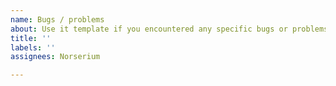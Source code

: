 ```yaml
---
name: Bugs / problems
about: Use it template if you encountered any specific bugs or problems
title: ''
labels: ''
assignees: Norserium

---
```


<!--
  Please provide a clear and concise description of what the bug is. Include
  screenshots if needed. If you have a specific problem, please provide the
  codesandbox example. Template is below.
  https://codesandbox.io/s/vue-advanced-cropper-basic-jfy5w
-->
